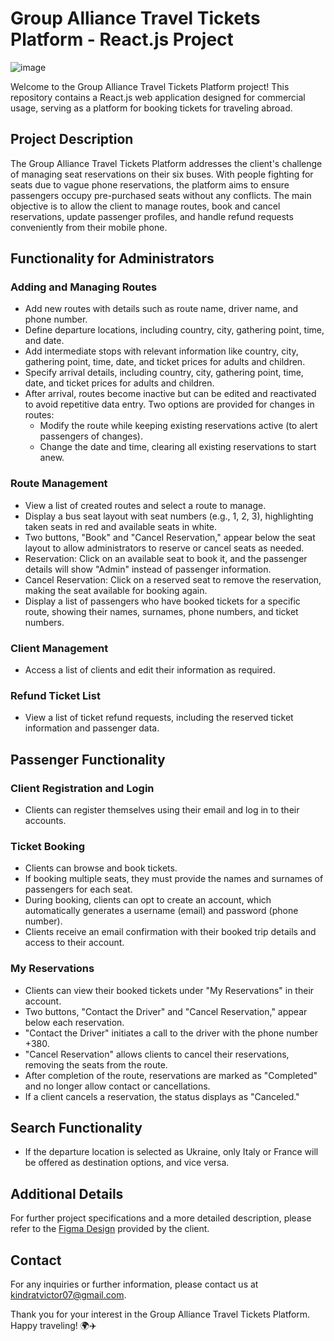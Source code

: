 # Group Alliance Travel Tickets Platform - React.js Project

![image](https://github.com/viktor-kindrat/finish/assets/84918090/e5e2329a-d414-4494-8493-d03ea3d34b08)

Welcome to the Group Alliance Travel Tickets Platform project! This repository contains a React.js web application designed for commercial usage, serving as a platform for booking tickets for traveling abroad.

## Project Description

The Group Alliance Travel Tickets Platform addresses the client's challenge of managing seat reservations on their six buses. With people fighting for seats due to vague phone reservations, the platform aims to ensure passengers occupy pre-purchased seats without any conflicts. The main objective is to allow the client to manage routes, book and cancel reservations, update passenger profiles, and handle refund requests conveniently from their mobile phone.

## Functionality for Administrators

### Adding and Managing Routes

- Add new routes with details such as route name, driver name, and phone number.
- Define departure locations, including country, city, gathering point, time, and date.
- Add intermediate stops with relevant information like country, city, gathering point, time, date, and ticket prices for adults and children.
- Specify arrival details, including country, city, gathering point, time, date, and ticket prices for adults and children.
- After arrival, routes become inactive but can be edited and reactivated to avoid repetitive data entry. Two options are provided for changes in routes:
  - Modify the route while keeping existing reservations active (to alert passengers of changes).
  - Change the date and time, clearing all existing reservations to start anew.

### Route Management

- View a list of created routes and select a route to manage.
- Display a bus seat layout with seat numbers (e.g., 1, 2, 3), highlighting taken seats in red and available seats in white.
- Two buttons, "Book" and "Cancel Reservation," appear below the seat layout to allow administrators to reserve or cancel seats as needed.
- Reservation: Click on an available seat to book it, and the passenger details will show "Admin" instead of passenger information.
- Cancel Reservation: Click on a reserved seat to remove the reservation, making the seat available for booking again.
- Display a list of passengers who have booked tickets for a specific route, showing their names, surnames, phone numbers, and ticket numbers.

### Client Management

- Access a list of clients and edit their information as required.

### Refund Ticket List

- View a list of ticket refund requests, including the reserved ticket information and passenger data.

## Passenger Functionality

### Client Registration and Login

- Clients can register themselves using their email and log in to their accounts.

### Ticket Booking

- Clients can browse and book tickets.
- If booking multiple seats, they must provide the names and surnames of passengers for each seat.
- During booking, clients can opt to create an account, which automatically generates a username (email) and password (phone number).
- Clients receive an email confirmation with their booked trip details and access to their account.

### My Reservations

- Clients can view their booked tickets under "My Reservations" in their account.
- Two buttons, "Contact the Driver" and "Cancel Reservation," appear below each reservation.
- "Contact the Driver" initiates a call to the driver with the phone number +380.
- "Cancel Reservation" allows clients to cancel their reservations, removing the seats from the route.
- After completion of the route, reservations are marked as "Completed" and no longer allow contact or cancellations.
- If a client cancels a reservation, the status displays as "Canceled."

## Search Functionality

- If the departure location is selected as Ukraine, only Italy or France will be offered as destination options, and vice versa.

## Additional Details

For further project specifications and a more detailed description, please refer to the [Figma Design](https://www.figma.com/file/LhxhTOJEiW7KIYU8AbR3xe/%D0%A4%D0%98%D0%9D%D0%98%D0%A8?type=design&node-id=0%3A1&mode=design&t=j0vK3dP8QXIjon04-1) provided by the client.

## Contact

For any inquiries or further information, please contact us at kindratvictor07@gmail.com.

Thank you for your interest in the Group Alliance Travel Tickets Platform. Happy traveling! 🌍✈️
